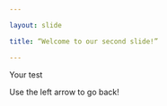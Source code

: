 ```yaml
---

layout: slide

title: “Welcome to our second slide!”

---
```


Your test

Use the left arrow to go back!
